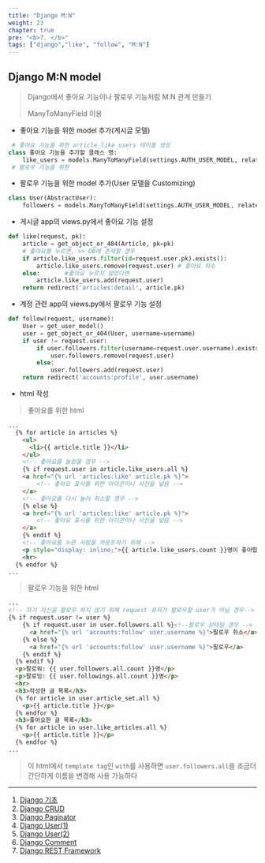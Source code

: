 ```yaml
---
title: "Django M:N"
weight: 23
chapter: true
pre: "<b>7. </b>"
tags: ["django","like", "follow", "M:N"]
---
```


## Django M:N model

> Django에서 좋아요 기능이나 팔로우 기능처럼 M:N 관계 만들기
>
> ManyToManyField 이용

- 좋아요 기능을 위한 model 추가(게시글 모델)

```python
 # 좋아요 기능을 위한 article_like_users 테이블 생성
class 좋아요 기능을 추가할 클래스 명:
    like_users = models.ManyToManyField(settings.AUTH_USER_MODEL, related_name='like_articles')
 # 팔로우 기능을 위한 
```

- 팔로우 기능을 위한 model 추가(User 모델을 Customizing)

```python
class User(AbstractUser):
    followers = models.ManyToManyField(settings.AUTH_USER_MODEL, related_name='followings')
```

- 게시글 app의 views.py에서 좋아요 기능 설정

```python
def like(request, pk):
    article = get_object_or_404(Article, pk=pk)
    # 좋아요를 누르면, >> DB에 존재할 경우
    if article.like_users.filter(id=request.user.pk).exists():
        article.like_users.remove(request.user) # 좋아요 취소
    else:		#좋아요 누르지 않았다면
        article.like_users.add(request.user)
    return redirect('articles:detail', article.pk)
```

- 계정 관련 app의 views.py에서 팔로우 기능 설정

```python
def follow(request, username):
    User = get_user_model()
    user = get_object_or_404(User, username=username)
    if user != request.user:
        if user.followers.filter(username=request.user.username).exists():
            user.followers.remove(request.user)
        else:
            user.followers.add(request.user)
    return redirect('accounts:profile', user.username)
```

- html 작성

> 좋아요를 위한 html

```html
...
  {% for article in articles %}
    <ul>
      <li>{{ article.title }}</li>
    </ul>
	<!-- 좋아요를 눌렀을 경우 -->
    {% if request.user in article.like_users.all %}
    <a href="{% url 'articles:like' article.pk %}">
		<!-- 좋아요 표시를 위한 아이콘이나 사진을 넣음 -->
	</a>
	<!-- 좋아요를 다시 눌러 취소할 경우 -->
    {% else %}
    <a href="{% url 'articles:like' article.pk %}">
		<!-- 좋아요 표시를 위한 아이콘이나 사진을 넣음 -->
    </a>
    {% endif %}
	<!-- 좋아요를 누른 사람을 카운트하기 위해 -->
    <p style="display: inline;">{{ article.like_users.count }}명이 좋아합니다.</p>
    <hr>
  {% endfor %}
...
```

> 팔로우 기능을 위한 html

```html
...
<!-- 자기 자신을 팔로우 하지 않기 위해 request 유저가 팔로우할 user가 아닐 경우-->
{% if request.user != user %} 
    {% if request.user in user.followers.all %}<!--팔로우 상태일 경우 -->
      <a href="{% url 'accounts:follow' user.username %}">팔로우 취소</a>
    {% else %}
      <a href="{% url 'accounts:follow' user.username %}">팔로우</a>
    {% endif %}
  {% endif %}
  <p>팔로워: {{ user.followers.all.count }}명</p>
  <p>팔로잉: {{ user.followings.all.count }}명</p>
  <hr>
  <h3>작성한 글 목록</h3>
  {% for article in user.article_set.all %}
  	<p>{{ article.title }}</p>
  {% endfor %}
  <h3>좋아요한 글 목록</h3>
  {% for article in user.like_articles.all %}
    <p>{{ article.title }}</p>
  {% endfor %}
...
```

> 이 html에서 `template tag`인 `with`를 사용하면 `user.followers.all`을 조금더 간단하게 이름을 변경해 사용 가능하다

----

1. [Django 기초](https://dongyeopgu.github.io/cont/django_start.html)
2. [Django CRUD](https://dongyeopgu.github.io/cont/django_crud.html)
3. [Django Paginator](https://dongyeopgu.github.io/cont/django_paginator.html)
4. [Django User(1)](https://dongyeopgu.github.io/cont/django_login.html)
5. [Django User(2)](https://dongyeopgu.github.io/cont/django_change_user.html)
6. [Django Comment](https://dongyeopgu.github.io/cont/django_comment.html)
7. [Django REST Framework](https://dongyeopgu.github.io/cont/django_rest_api.html)



